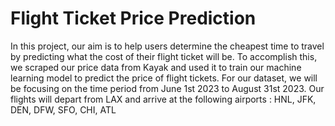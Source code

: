 # Flight Ticket Price Prediction
In this project, our aim is to help users determine the cheapest time to travel by predicting what the cost of their flight ticket will be.
To accomplish this, we scraped our price data from Kayak and used it to train our machine learning model to predict the price of flight tickets.
For our dataset, we will be focusing on the time period from June 1st 2023 to August 31st 2023.
Our flights will depart from LAX and arrive at the following airports : HNL, JFK, DEN, DFW, SFO, CHI, ATL
